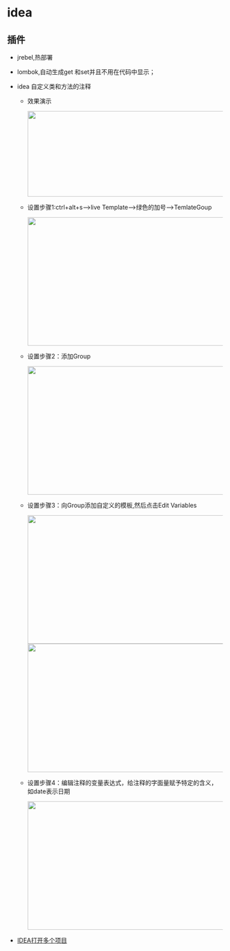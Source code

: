 # idea

## 插件

* jrebel,热部署
* lombok,自动生成get 和set并且不用在代码中显示；
* idea 自定义类和方法的注释
  * 效果演示

    <img src="show1.gif"  height="200" width="495">

  * 设置步骤1:ctrl+alt+s-->live Template-->绿色的加号-->TemlateGoup
  
    <img src="show2.png"  height="300" width="495">

  * 设置步骤2：添加Group
    
     <img src="show3.gif"  height="300" width="495">

  * 设置步骤3：向Group添加自定义的模板,然后点击Edit Variables

    <img src="show4.gif"  height="300" width="495">
    <img src="show5.png"  height="300" width="495">

  * 设置步骤4：编辑注释的变量表达式，给注释的字面量赋予特定的含义，如date表示日期

    <img src="show6.gif"  height="300" width="495">

* [IDEA打开多个项目](ideaOpenpro.md)